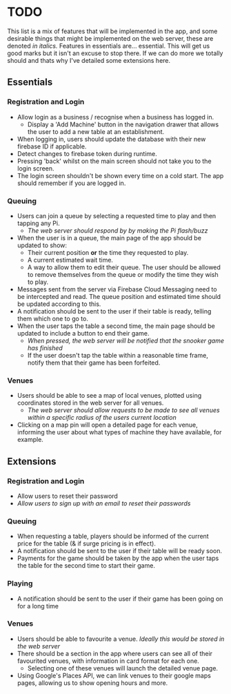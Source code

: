 # TODO

This list is a mix of features that will be implemented in the app, and some desirable things that might be implemented on the web server, these are denoted _in italics._
Features in essentials are... essential. This will get us good marks but it isn't an excuse to stop there. If we can do more we totally should and thats why I've detailed some extensions here.

## Essentials
### Registration and Login
- Allow login as a business / recognise when a business has logged in.
  - Display a 'Add Machine' button in the navigation drawer that allows the user to add a new table at an establishment.
- When logging in, users should update the database with their new firebase ID if applicable. 
- Detect changes to firebase token during runtime.
- Pressing 'back' whilst on the main screen should not take you to the login screen.
- The login screen shouldn't be shown every time on a cold start. The app should remember if you are logged in.

### Queuing
- Users can join a queue by selecting a requested time to play and then tapping any Pi.
  - _The web server should respond by by making the Pi flash/buzz_
- When the user is in a queue, the main page of the app should be updated to show:
  - Their current position **or** the time they requested to play.
  - A current estimated wait time.
  - A way to allow them to edit their queue. The user should be allowed to remove themselves from the queue or modify the time they wish to play.
- Messages sent from the server via Firebase Cloud Messaging need to be intercepted and read. The queue position and estimated time should be updated according to this.
- A notification should be sent to the user if their table is ready, telling them which one to go to.
- When the user taps the table a second time, the main page should be updated to include a button to end their game.
  - _When pressed, the web server will be notified that the snooker game has finished_
  - If the user doesn't tap the table within a reasonable time frame, notify them that their game has been forfeited.

  
### Venues
- Users should be able to see a map of local venues, plotted using coordinates stored in the web server for all venues.
  - _The web server should allow requests to be made to see all venues within a specific radius of the users current location_
- Clicking on a map pin will open a detailed page for each venue, informing the user about what types of machine they have available, for example.


## Extensions
### Registration and Login
- Allow users to reset their password
- _Allow users to sign up with an email to reset their passwords_

### Queuing
- When requesting a table, players should be informed of the current price for the table (& if surge pricing is in effect).
- A notification should be sent to the user if their table will be ready soon.
- Payments for the game should be taken by the app when the user taps the table for the second time to start their game.

### Playing
- A notification should be sent to the user if their game has been going on for a long time

### Venues
- Users should be able to favourite a venue. _Ideally this would be stored in the web server_
- There should be a section in the app where users can see all of their favourited venues, with information in card format for each one. 
  - Selecting one of these venues will launch the detailed venue page.
- Using Google's Places API, we can link venues to their google maps pages, allowing us to show opening hours and more.

